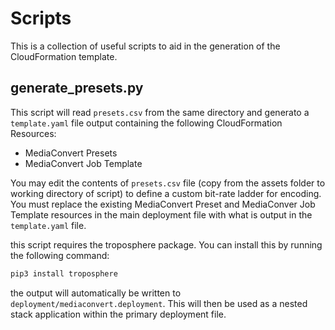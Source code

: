 # Scripts
This is a collection of useful scripts to aid in the generation of the CloudFormation template.

## generate_presets.py
This script will read `presets.csv` from the same directory and generato a `template.yaml` file output containing the following CloudFormation Resources:
 - MediaConvert Presets
 - MediaConvert Job Template

You may edit the contents of `presets.csv` file (copy from the assets folder to working directory of script) to define a custom bit-rate ladder for encoding. You must replace the existing MediaConvert Preset and MediaConver Job Template resources in the main deployment file with what is output in the `template.yaml` file.

this script requires the troposphere package. You can install this by running the following command:
```bash
pip3 install troposphere
```

the output will automatically be written to `deployment/mediaconvert.deployment`. This will then be used as a nested stack application within the primary deployment file.